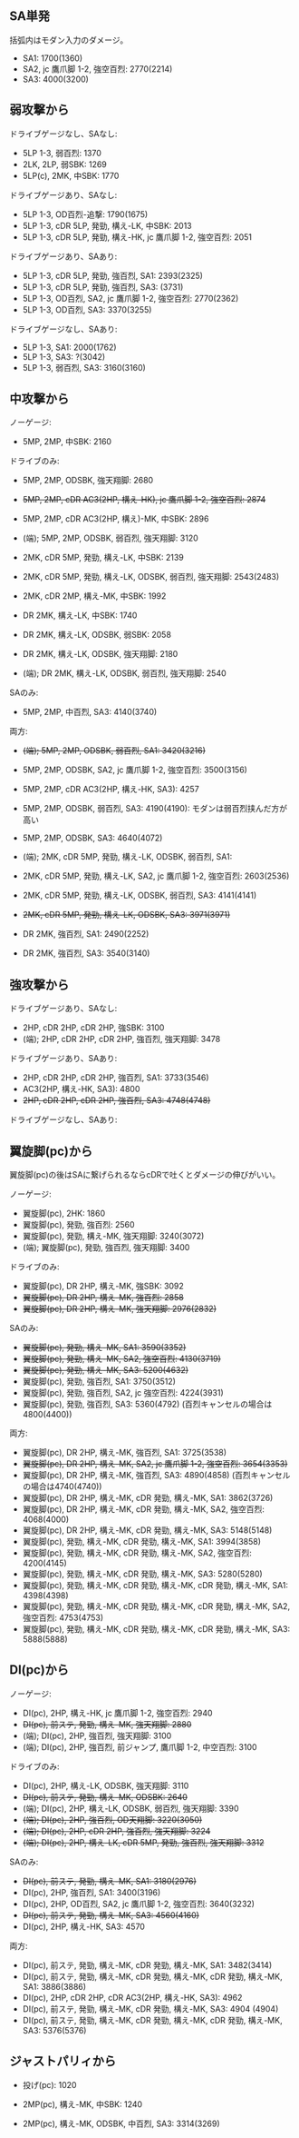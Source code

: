 ## SA単発

括弧内はモダン入力のダメージ。

- SA1: 1700(1360)
- SA2, jc 鷹爪脚 1-2, 強空百烈: 2770(2214)
- SA3: 4000(3200)

## 弱攻撃から

ドライブゲージなし、SAなし:

- 5LP 1-3, 弱百烈: 1370
- 2LK, 2LP, 弱SBK: 1269
- 5LP(c), 2MK, 中SBK: 1770

ドライブゲージあり、SAなし:

- 5LP 1-3, OD百烈-追撃: 1790(1675)
- 5LP 1-3, cDR 5LP, 発勁, 構え-LK, 中SBK: 2013
- 5LP 1-3, cDR 5LP, 発勁, 構え-HK, jc 鷹爪脚 1-2, 強空百烈: 2051

ドライブゲージあり、SAあり:

- 5LP 1-3, cDR 5LP, 発勁, 強百烈, SA1: 2393(2325)
- 5LP 1-3, cDR 5LP, 発勁, 強百烈, SA3: (3731)
- 5LP 1-3, OD百烈, SA2, jc 鷹爪脚 1-2, 強空百烈: 2770(2362)
- 5LP 1-3, OD百烈, SA3: 3370(3255)

ドライブゲージなし、SAあり:

- 5LP 1-3, SA1: 2000(1762)
- 5LP 1-3, SA3: ?(3042)
- 5LP 1-3, 弱百烈, SA3: 3160(3160)

## 中攻撃から

ノーゲージ:

- 5MP, 2MP, 中SBK: 2160

ドライブのみ:

- 5MP, 2MP, ODSBK, 強天翔脚: 2680
- ~~5MP, 2MP, cDR AC3(2HP, 構え-HK), jc 鷹爪脚 1-2, 強空百烈: 2874~~
- 5MP, 2MP, cDR AC3(2HP, 構え)-MK, 中SBK: 2896
- (端); 5MP, 2MP, ODSBK, 弱百烈, 強天翔脚: 3120

- 2MK, cDR 5MP, 発勁, 構え-LK, 中SBK: 2139
- 2MK, cDR 5MP, 発勁, 構え-LK, ODSBK, 弱百烈, 強天翔脚: 2543(2483)
- 2MK, cDR 2MP, 構え-MK, 中SBK: 1992

- DR 2MK, 構え-LK, 中SBK: 1740
- DR 2MK, 構え-LK, ODSBK, 弱SBK: 2058
- DR 2MK, 構え-LK, ODSBK, 強天翔脚: 2180
- (端); DR 2MK, 構え-LK, ODSBK, 弱百烈, 強天翔脚: 2540

SAのみ:

- 5MP, 2MP, 中百烈, SA3: 4140(3740)

両方:

- ~~(端); 5MP, 2MP, ODSBK, 弱百烈, SA1: 3420(3216)~~
- 5MP, 2MP, ODSBK, SA2, jc 鷹爪脚 1-2, 強空百烈: 3500(3156)
- 5MP, 2MP, cDR AC3(2HP, 構え-HK, SA3): 4257
- 5MP, 2MP, ODSBK, 弱百烈, SA3: 4190(4190): モダンは弱百烈挟んだ方が高い
- 5MP, 2MP, ODSBK, SA3: 4640(4072)

- (端); 2MK, cDR 5MP, 発勁, 構え-LK, ODSBK, 弱百烈, SA1:
- 2MK, cDR 5MP, 発勁, 構え-LK, SA2, jc 鷹爪脚 1-2, 強空百烈: 2603(2536)
- 2MK, cDR 5MP, 発勁, 構え-LK, ODSBK, 弱百烈, SA3: 4141(4141)
- ~~2MK, cDR 5MP, 発勁, 構え-LK, ODSBK, SA3: 3971(3971)~~

- DR 2MK, 強百烈, SA1: 2490(2252)
- DR 2MK, 強百烈, SA3: 3540(3140)

## 強攻撃から

ドライブゲージあり、SAなし:

- 2HP, cDR 2HP, cDR 2HP, 強SBK: 3100
- (端); 2HP, cDR 2HP, cDR 2HP, 強百烈, 強天翔脚: 3478

ドライブゲージあり、SAあり:

- 2HP, cDR 2HP, cDR 2HP, 強百烈, SA1: 3733(3546)
- AC3(2HP, 構え-HK, SA3): 4800
- ~~2HP, cDR 2HP, cDR 2HP, 強百烈, SA3: 4748(4748)~~

ドライブゲージなし、SAあり:

## 翼旋脚(pc)から

翼旋脚(pc)の後はSAに繋げられるならcDRで吐くとダメージの伸びがいい。

ノーゲージ:

- 翼旋脚(pc), 2HK: 1860
- 翼旋脚(pc), 発勁, 強百烈: 2560
- 翼旋脚(pc), 発勁, 構え-MK, 強天翔脚: 3240(3072)
- (端); 翼旋脚(pc), 発勁, 強百烈, 強天翔脚: 3400

ドライブのみ:

- 翼旋脚(pc), DR 2HP, 構え-MK, 強SBK: 3092
- ~~翼旋脚(pc), DR 2HP, 構え-MK, 強百烈: 2858~~
- ~~翼旋脚(pc), DR 2HP, 構え-MK, 強天翔脚: 2976(2832)~~

SAのみ:

- ~~翼旋脚(pc), 発勁, 構え-MK, SA1: 3590(3352)~~
- ~~翼旋脚(pc), 発勁, 構え-MK, SA2, 強空百烈: 4130(3719)~~
- ~~翼旋脚(pc), 発勁, 構え-MK, SA3: 5200(4632)~~
- 翼旋脚(pc), 発勁, 強百烈, SA1: 3750(3512)
- 翼旋脚(pc), 発勁, 強百烈, SA2, jc 強空百烈: 4224(3931)
- 翼旋脚(pc), 発勁, 強百烈, SA3: 5360(4792) (百烈キャンセルの場合は4800(4400))

両方:

- 翼旋脚(pc), DR 2HP, 構え-MK, 強百烈, SA1: 3725(3538)
- ~~翼旋脚(pc), DR 2HP, 構え-MK, SA2, jc 鷹爪脚 1-2, 強空百烈: 3654(3353)~~
- 翼旋脚(pc), DR 2HP, 構え-MK, 強百烈, SA3: 4890(4858) (百烈キャンセルの場合は4740(4740))
- 翼旋脚(pc), DR 2HP, 構え-MK, cDR 発勁, 構え-MK, SA1: 3862(3726)
- 翼旋脚(pc), DR 2HP, 構え-MK, cDR 発勁, 構え-MK, SA2, 強空百烈: 4068(4000)
- 翼旋脚(pc), DR 2HP, 構え-MK, cDR 発勁, 構え-MK, SA3: 5148(5148)
- 翼旋脚(pc), 発勁, 構え-MK, cDR 発勁, 構え-MK, SA1: 3994(3858)
- 翼旋脚(pc), 発勁, 構え-MK, cDR 発勁, 構え-MK, SA2, 強空百烈: 4200(4145)
- 翼旋脚(pc), 発勁, 構え-MK, cDR 発勁, 構え-MK, SA3: 5280(5280)
- 翼旋脚(pc), 発勁, 構え-MK, cDR 発勁, 構え-MK, cDR 発勁, 構え-MK, SA1: 4398(4398)
- 翼旋脚(pc), 発勁, 構え-MK, cDR 発勁, 構え-MK, cDR 発勁, 構え-MK, SA2, 強空百烈: 4753(4753)
- 翼旋脚(pc), 発勁, 構え-MK, cDR 発勁, 構え-MK, cDR 発勁, 構え-MK, SA3: 5888(5888)

## DI(pc)から

ノーゲージ:

- DI(pc), 2HP, 構え-HK, jc 鷹爪脚 1-2, 強空百烈: 2940
- ~~DI(pc), 前ステ, 発勁, 構え-MK, 強天翔脚: 2880~~
- (端); DI(pc), 2HP, 強百烈, 強天翔脚: 3100
- (端); DI(pc), 2HP, 強百烈, 前ジャンプ, 鷹爪脚 1-2, 中空百烈: 3100

ドライブのみ:

- DI(pc), 2HP, 構え-LK, ODSBK, 強天翔脚: 3110
- ~~DI(pc), 前ステ, 発勁, 構え-MK, ODSBK: 2640~~
- (端); DI(pc), 2HP, 構え-LK, ODSBK, 弱百烈, 強天翔脚: 3390
- ~~(端); DI(pc), 2HP, 強百烈, OD天翔脚: 3220(3050)~~
- ~~(端); DI(pc), 2HP, cDR 2HP, 強百烈, 強天翔脚: 3224~~
- ~~(端); DI(pc), 2HP, 構え-LK, cDR 5MP, 発勁, 強百烈, 強天翔脚: 3312~~

SAのみ:

- ~~DI(pc), 前ステ, 発勁, 構え-MK, SA1: 3180(2976)~~
- DI(pc), 2HP, 強百烈, SA1: 3400(3196)
- DI(pc), 2HP, OD百烈, SA2, jc 鷹爪脚 1-2, 強空百烈: 3640(3232)
- ~~DI(pc), 前ステ, 発勁, 構え-MK, SA3: 4560(4160)~~
- DI(pc), 2HP, 構え-HK, SA3: 4570

両方:

- DI(pc), 前ステ, 発勁, 構え-MK, cDR 発勁, 構え-MK, SA1: 3482(3414)
- DI(pc), 前ステ, 発勁, 構え-MK, cDR 発勁, 構え-MK, cDR 発勁, 構え-MK, SA1: 3886(3886)
- DI(pc), 2HP, cDR 2HP, cDR AC3(2HP, 構え-HK, SA3): 4962
- DI(pc), 前ステ, 発勁, 構え-MK, cDR 発勁, 構え-MK, SA3: 4904 (4904)
- DI(pc), 前ステ, 発勁, 構え-MK, cDR 発勁, 構え-MK, cDR 発勁, 構え-MK, SA3: 5376(5376)

## ジャストパリィから

- 投げ(pc): 1020
- 2MP(pc), 構え-MK, 中SBK: 1240

- 2MP(pc), 構え-MK, ODSBK, 中百烈, SA3: 3314(3269)
